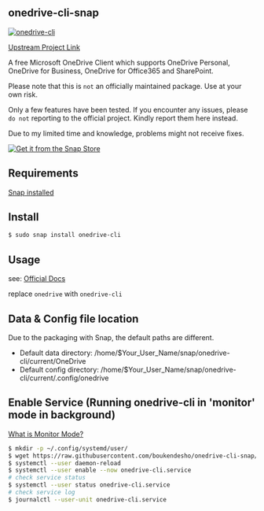 ## onedrive-cli-snap
[![onedrive-cli](https://snapcraft.io/onedrive-cli/badge.svg)](https://snapcraft.io/onedrive-cli)

[Upstream Project Link](https://github.com/abraunegg/onedrive) 

A free Microsoft OneDrive Client which supports OneDrive Personal, OneDrive for Business, OneDrive for Office365 and SharePoint.

Please note that this is `not` an officially maintained package. Use at your own risk.

Only a few features have been tested. If you encounter any issues, please `do not` reporting to the official project. Kindly report them here instead. 

Due to my limited time and knowledge, problems might not receive fixes.

[![Get it from the Snap Store](https://snapcraft.io/static/images/badges/en/snap-store-black.svg)](https://snapcraft.io/onedrive-cli)

## Requirements

[Snap installed](https://snapcraft.io/docs/installing-snapd)

## Install

```bash
$ sudo snap install onedrive-cli
```

## Usage

see: [Official Docs](https://github.com/abraunegg/onedrive/blob/master/docs/usage.md)

replace `onedrive` with `onedrive-cli`

## Data & Config file location

Due to the packaging with Snap, the default paths are different.

- Default data directory: /home/$Your_User_Name/snap/onedrive-cli/current/OneDrive
- Default config directory: /home/$Your_User_Name/snap/onedrive-cli/current/.config/onedrive

## Enable Service (Running onedrive-cli in 'monitor' mode in background)

[What is Monitor Mode?](https://github.com/abraunegg/onedrive/blob/master/docs/usage.md#ongoing-synchronisation-operational-mode-monitor-mode)

```bash
$ mkdir -p ~/.config/systemd/user/
$ wget https://raw.githubusercontent.com/boukendesho/onedrive-cli-snap/main/onedrive-cli.service -O ~/.config/systemd/user/onedrive-cli.service
$ systemctl --user daemon-reload
$ systemctl --user enable --now onedrive-cli.service
# check service status
$ systemctl --user status onedrive-cli.service
# check service log
$ journalctl --user-unit onedrive-cli.service
